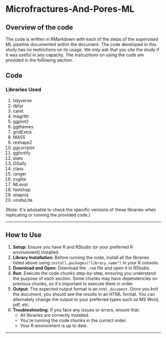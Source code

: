 # Microfractures-And-Pores-ML

## Overview of the code
The code is written in RMarkdown with each of the steps of the supervised ML pipeline documented within the document. The code developed in this study has no restrictions on its usage. We only ask that you cite the study if it was useful in any capacity. The instructions on using the code are provided in the following section.

## Code
### Libraries Used

1. tidyverse
2. dplyr
3. caret
4. magrittr
5. ggplot2
6. ggthemes
7. gridExtra
8. MASS
9. reshape2
10. ggcorrplot
11. ggfortify
12. stats
13. GGally
14. class
15. ranger
16. svglite
17. MLeval
18. fastshap
19. shapviz
20. viridisLite

(Note: It's advisable to check the specific versions of these libraries when replicating or running the provided code.)

---

## How to Use

   1. **Setup**: Ensure you have R and RStudio (or your preferred R environment) installed.
   2. **Library Installation**: Before running the code, install all the libraries listed above using `install.packages("library_name")` in your R console.
   3. **Download and Open**: Download the `.rmd` file and open it in RStudio.
   4. **Run**: Execute the code chunks step-by-step, ensuring you understand the purpose of each section. Some chunks may have dependencies on previous chunks, so it's important to execute them in order.
   5. **Output**: The expected output format is an `html_document`. Once you knit the document, you should see the results in an HTML format. You can alternately change the output to your preferred types such as MS Word, pdf, etc.
   6. **Troubleshooting**: If you face any issues or errors, ensure that:
      - All libraries are correctly installed.
      - You're running the code chunks in the correct order.
      - Your R environment is up to date.

---


